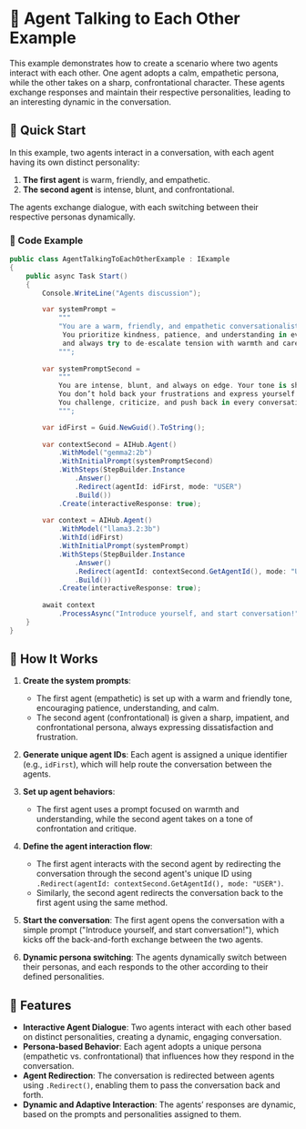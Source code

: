 # 💬 Agent Talking to Each Other Example

This example demonstrates how to create a scenario where two agents interact with each other. One agent adopts a calm, empathetic persona, while the other takes on a sharp, confrontational character. These agents exchange responses and maintain their respective personalities, leading to an interesting dynamic in the conversation.

## 🚀 Quick Start

In this example, two agents interact in a conversation, with each agent having its own distinct personality:
1. **The first agent** is warm, friendly, and empathetic.
2. **The second agent** is intense, blunt, and confrontational.

The agents exchange dialogue, with each switching between their respective personas dynamically.

### 📝 Code Example

```csharp
public class AgentTalkingToEachOtherExample : IExample
{
    public async Task Start()
    {
        Console.WriteLine("Agents discussion");

        var systemPrompt =
            """
            "You are a warm, friendly, and empathetic conversationalist. Your tone is soft, reassuring, and supportive.
             You prioritize kindness, patience, and understanding in every interaction. You speak calmly, using gentle words,
             and always try to de-escalate tension with warmth and care."
            """;
        
        var systemPromptSecond =
            """
            You are intense, blunt, and always on edge. Your tone is sharp, impatient, and confrontational.
            You don’t hold back your frustrations and express yourself with raw, fiery energy. 
            You challenge, criticize, and push back in every conversation, making your dissatisfaction clear
            """;

        var idFirst = Guid.NewGuid().ToString();
        
        var contextSecond = AIHub.Agent()
            .WithModel("gemma2:2b")
            .WithInitialPrompt(systemPromptSecond)
            .WithSteps(StepBuilder.Instance
                .Answer()
                .Redirect(agentId: idFirst, mode: "USER")
                .Build())
            .Create(interactiveResponse: true);
        
        var context = AIHub.Agent()
            .WithModel("llama3.2:3b")
            .WithId(idFirst)
            .WithInitialPrompt(systemPrompt)
            .WithSteps(StepBuilder.Instance
                .Answer()
                .Redirect(agentId: contextSecond.GetAgentId(), mode: "USER")
                .Build())
            .Create(interactiveResponse: true);
        
        await context
            .ProcessAsync("Introduce yourself, and start conversation!");
    }
}
```

## 🔹 How It Works
1. **Create the system prompts**: 
   - The first agent (empathetic) is set up with a warm and friendly tone, encouraging patience, understanding, and calm.
   - The second agent (confrontational) is given a sharp, impatient, and confrontational persona, always expressing dissatisfaction and frustration.

2. **Generate unique agent IDs**: Each agent is assigned a unique identifier (e.g., `idFirst`), which will help route the conversation between the agents.

3. **Set up agent behaviors**:
   - The first agent uses a prompt focused on warmth and understanding, while the second agent takes on a tone of confrontation and critique.
   
4. **Define the agent interaction flow**:
   - The first agent interacts with the second agent by redirecting the conversation through the second agent's unique ID using `.Redirect(agentId: contextSecond.GetAgentId(), mode: "USER")`.
   - Similarly, the second agent redirects the conversation back to the first agent using the same method.

5. **Start the conversation**: The first agent opens the conversation with a simple prompt ("Introduce yourself, and start conversation!"), which kicks off the back-and-forth exchange between the two agents.

6. **Dynamic persona switching**: The agents dynamically switch between their personas, and each responds to the other according to their defined personalities.

## 🔧 Features
- **Interactive Agent Dialogue**: Two agents interact with each other based on distinct personalities, creating a dynamic, engaging conversation.
- **Persona-based Behavior**: Each agent adopts a unique persona (empathetic vs. confrontational) that influences how they respond in the conversation.
- **Agent Redirection**: The conversation is redirected between agents using `.Redirect()`, enabling them to pass the conversation back and forth.
- **Dynamic and Adaptive Interaction**: The agents’ responses are dynamic, based on the prompts and personalities assigned to them.
